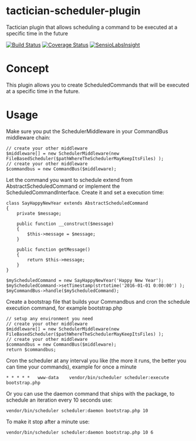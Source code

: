 # tactician-scheduler-plugin
Tactician plugin that allows scheduling a command to be executed at a specific time in the future

[![Build Status](https://travis-ci.org/RonRademaker/tactician-scheduler-plugin.svg?branch=master)](https://travis-ci.org/RonRademaker/tactician-scheduler-plugin)
[![Coverage Status](https://coveralls.io/repos/RonRademaker/tactician-scheduler-plugin/badge.svg?branch=master&service=github)](https://coveralls.io/github/RonRademaker/tactician-scheduler-plugin?branch=master)
[![SensioLabsInsight](https://insight.sensiolabs.com/projects/f1bc6e91-5d26-4a5d-b311-a2c5af24cd76/mini.png)](https://insight.sensiolabs.com/projects/f1bc6e91-5d26-4a5d-b311-a2c5af24cd76)

# Concept
This plugin allows you to create ScheduledCommands that will be executed at a specific time in the future.

# Usage
Make sure you put the SchedulerMiddleware in your CommandBus middleware chain:

```
// create your other middleware
$middleware[] = new SchedulerMiddleware(new FileBasedScheduler($pathWhereTheSchedulerMayKeepItsFiles) );
// create your other middleware
$commandbus = new CommandBus($middleware);
```

Let the command you want to schedule extend from AbstractScheduledCommand or implement the ScheduledCommandInterface. Create it and set a execution time:

```
class SayHappyNewYear extends AbstractScheduledCommand
{
    private $message;

    public function __construct($message)
    {
        $this->message = $message;
    }

    public function getMessage() 
    {
        return $this->message;
    }
}

$myScheduledCommand = new SayHappyNewYear('Happy New Year');
$myScheduledCommand->setTimestamp(strtotime('2016-01-01 0:00:00') );
$myCommandBus->handle($myScheduledCommand);
```

Create a bootstrap file that builds your Commandbus and cron the schedule execution command, for example bootstrap.php

```
// setup any environment you need
// create your other middleware
$middleware[] = new SchedulerMiddleware(new FileBasedScheduler($pathWhereTheSchedulerMayKeepItsFiles) );
// create your other middleware
$commandbus = new CommandBus($middleware);
return $commandbus;
```

Cron the scheduler at any interval you like (the more it runs, the better you can time your commands), example for once a minute

```
* * * * *   www-data    vendor/bin/scheduler scheduler:execute bootstrap.php
```

Or you can use the daemon command that ships with the package, to schedule an iteration every 10 seconds use:


```
vendor/bin/scheduler scheduler:daemon bootstrap.php 10
```

To make it stop after a minute use:

```
vendor/bin/scheduler scheduler:daemon bootstrap.php 10 6
```

